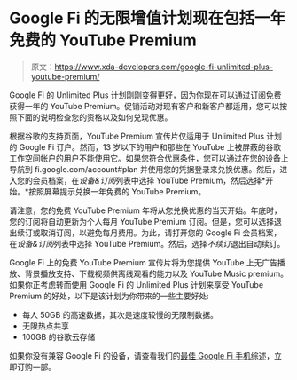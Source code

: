 # Google Fi 的无限增值计划现在包括一年免费的 YouTube Premium

> 原文：<https://www.xda-developers.com/google-fi-unlimited-plus-youtube-premium/>

Google Fi 的 Unlimited Plus 计划刚刚变得更好，因为你现在可以通过订阅免费获得一年的 YouTube Premium。促销活动对现有客户和新客户都适用，您可以按照下面的说明检查您的资格以及如何兑现优惠。

根据谷歌的支持页面，YouTube Premium 宣传片仅适用于 Unlimited Plus 计划的 Google Fi 订户。然而，13 岁以下的用户和那些在 YouTube 上被屏蔽的谷歌工作空间帐户的用户不能使用它。如果您符合优惠条件，您可以通过在您的设备上导航到 fi.google.com/account#plan 并使用您的凭据登录来兑换优惠。然后，进入您的会员档案，在*设备&订阅*列表中选择 YouTube Premium，然后选择*开始。*按照屏幕提示兑换一年免费的 YouTube Premium。

请注意，您的免费 YouTube Premium 年将从您兑换优惠的当天开始。年底时，您的订阅将自动更新为个人每月 YouTube Premium 订阅。但是，您可以选择退出续订或取消订阅，以避免每月费用。为此，请打开您的 Google Fi 会员档案，在*设备&订阅*列表中选择 YouTube Premium。然后，选择*不续订*退出自动续订。

Google Fi 上的免费 YouTube Premium 宣传片将为您提供 YouTube 上无广告播放、背景播放支持、下载视频供离线观看的能力以及 YouTube Music premium。如果你正考虑转而使用 Google Fi 的 Unlimited Plus 计划来享受 YouTube Premium 的好处，以下是该计划为你带来的一些主要好处:

*   每人 50GB 的高速数据，其次是速度较慢的无限制数据。
*   无限热点共享
*   100GB 的谷歌云存储

如果你没有兼容 Google Fi 的设备，请查看我们的[最佳 Google Fi 手机](https://www.xda-developers.com/best-google-fi-phones/)综述，立即订购一部。